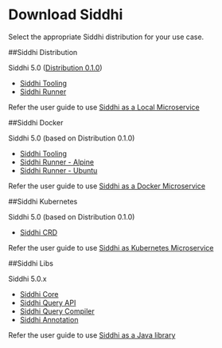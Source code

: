 # Download Siddhi

Select the appropriate Siddhi distribution for your use case. 

##Siddhi Distribution 

Siddhi 5.0 ([Distribution 0.1.0](https://github.com/siddhi-io/distribution/releases/tag/v0.1.0))

* [Siddhi Tooling](https://github.com/siddhi-io/distribution/releases/download/v0.1.0/siddhi-tooling-0.1.0.zip)
* [Siddhi Runner](https://github.com/siddhi-io/distribution/releases/download/v0.1.0/siddhi-runner-0.1.0.zip) 

Refer the user guide to use [Siddhi as a Local Microservice](deployment/siddhi-as-a-local-microservice/)

##Siddhi Docker 

Siddhi 5.0 (based on Distribution 0.1.0)

* [Siddhi Tooling](https://hub.docker.com/r/siddhiio/siddhi-tooling) 
* [Siddhi Runner - Alpine](https://hub.docker.com/r/siddhiio/siddhi-runner-alpine) 
* [Siddhi Runner - Ubuntu](https://hub.docker.com/r/siddhiio/siddhi-runner-ubuntu) 

Refer the user guide to use [Siddhi as a Docker Microservice](deployment/siddhi-as-a-docker-microservice/)

##Siddhi Kubernetes 

Siddhi 5.0 (based on Distribution 0.1.0)

* [Siddhi CRD](https://github.com/siddhi-io/siddhi-operator.git)

Refer the user guide to use [Siddhi as Kubernetes Microservice](deployment/siddhi-as-a-kubernetes-microservice/)

##Siddhi Libs 

Siddhi 5.0.x 

* [Siddhi Core](https://mvnrepository.com/artifact/io.siddhi/siddhi-core?repo=wso2-public)
* [Siddhi Query API](https://mvnrepository.com/artifact/io.siddhi/siddhi-query-api?repo=wso2-public)
* [Siddhi Query Compiler](https://mvnrepository.com/artifact/io.siddhi/siddhi-annotations?repo=wso2-public)
* [Siddhi Annotation](https://mvnrepository.com/artifact/io.siddhi/siddhi-query-compiler?repo=wso2-public)

Refer the user guide to use [Siddhi as a Java library](deployment/siddhi-as-a-java-library/)

